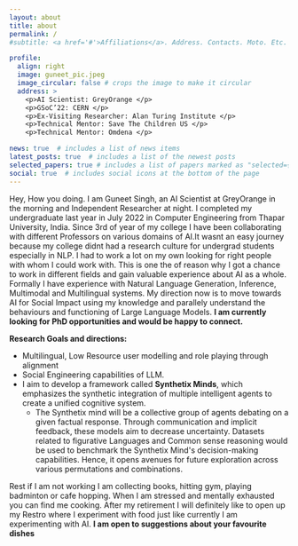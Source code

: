 ```yaml
---
layout: about
title: about
permalink: /
#subtitle: <a href='#'>Affiliations</a>. Address. Contacts. Moto. Etc.

profile:
  align: right
  image: guneet_pic.jpeg
  image_circular: false # crops the image to make it circular
  address: >
    <p>AI Scientist: GreyOrange </p> 
    <p>GSoC’22: CERN </p>   
    <p>Ex-Visiting Researcher: Alan Turing Institute </p>
    <p>Technical Mentor: Save The Children US </p>
    <p>Technical Mentor: Omdena </p>

news: true  # includes a list of news items
latest_posts: true  # includes a list of the newest posts
selected_papers: true # includes a list of papers marked as "selected={true}"
social: true  # includes social icons at the bottom of the page
---
```


Hey, How you doing. I am Guneet Singh, an AI Scientist at GreyOrange in the morning and Independent Researcher at night. I completed my undergraduate last year in July 2022 in Computer Engineering from Thapar University, India.
Since 3rd of year of my college I have been collaborating with different Professors on various domains of AI.It wasnt an easy journey because my college didnt had a research culture for undergrad students especially in NLP. I had to work a lot on my own looking for right people
with whom I could work with. This is one the of reason why I got a chance to work in different fields and gain valuable experience about AI as a whole. Formally I have experience with Natural Language Generation, Inference, Multimodal  and Multilingual systems. My direction now is to move towards AI for Social Impact using my knowledge and parallely understand the behaviours and functioning of Large Language Models.
**I am currently looking for PhD opportunities and would be happy to connect.** 

**Research Goals and directions:**
- Multilingual, Low Resource user modelling and role playing through alignment
- Social Engineering capabilities of LLM. 
- I aim to develop a framework called **Synthetix Minds**, which emphasizes the synthetic integration of multiple intelligent agents to create a unified cognitive system.
  - The Synthetix mind will be a collective group of agents debating on a given factual response. Through communication and implicit feedback, these models aim to decrease uncertainty. Datasets related to figurative Languages and Common sense reasoning would be used to benchmark the Synthetix  Mind's decision-making capabilities. Hence, it opens avenues for future exploration across various permutations and combinations. 

Rest if I am not working I am collecting books, hitting gym, playing badminton or cafe hopping. When I am stressed and mentally exhausted you can find me cooking.
After my retirement I will definitely like to open up my Restro where I experiment with food just like currently I am experimenting with AI. **I am open to suggestions about your favourite dishes**

[//]: # (Put your address / P.O. box / other info right below your picture. You can also disable any of these elements by editing `profile` property of the YAML header of your `_pages/about.md`. Edit `_bibliography/papers.bib` and Jekyll will render your [publications page]&#40;/al-folio/publications/&#41; automatically.)

[//]: # ()
[//]: # (Link to your social media connections, too. This theme is set up to use [Font Awesome icons]&#40;http://fortawesome.github.io/Font-Awesome/&#41; and [Academicons]&#40;https://jpswalsh.github.io/academicons/&#41;, like the ones below. Add your Facebook, Twitter, LinkedIn, Google Scholar, or just disable all of them.)
